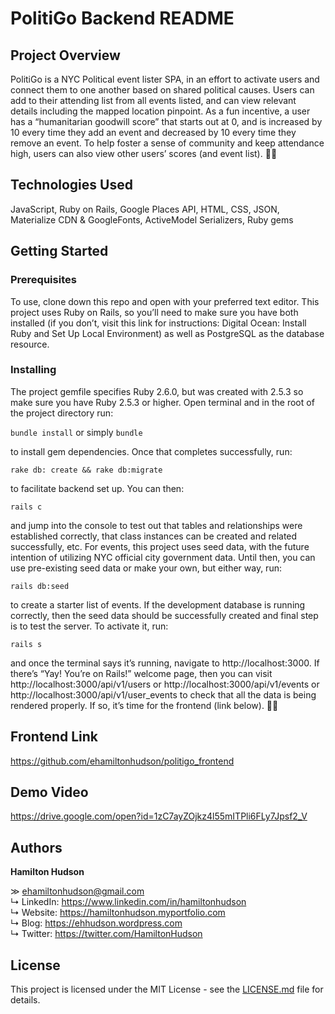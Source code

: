 # PolitiGo Backend README

## Project Overview

PolitiGo is a NYC Political event lister SPA, in an effort to activate users and connect them to one another based on shared political causes. Users can add to their attending list from all events listed, and can view relevant details including the mapped location pinpoint. As a fun incentive, a user has a “humanitarian goodwill score” that starts out at 0, and is increased by 10 every time they add an event and decreased by 10 every time they remove an event. To help foster a sense of community and keep attendance high, users can also view other users’ scores (and event list). ✊🏻

## Technologies Used

JavaScript, Ruby on Rails, Google Places API, HTML, CSS, JSON, Materialize CDN & GoogleFonts, ActiveModel Serializers, Ruby gems

## Getting Started

### Prerequisites
To use, clone down this repo and open with your preferred text editor. This project uses Ruby on Rails, so you’ll need to make sure you have both installed (if you don’t, visit this link for instructions: Digital Ocean: Install Ruby and Set Up Local Environment) as well as PostgreSQL as the database resource. 

### Installing
The project gemfile specifies Ruby 2.6.0, but was created with 2.5.3 so make sure you have Ruby 2.5.3 or higher. Open terminal and in the root of the project directory run:

`bundle install`
or simply
`bundle`

to install gem dependencies. Once that completes successfully, run:

`rake db: create && rake db:migrate`

to facilitate backend set up. You can then:

`rails c`

and jump into the console to test out that tables and relationships were established correctly, that class instances can be created and related successfully, etc. For events, this project uses seed data, with the future intention of utilizing NYC official city government data. Until then, you can use pre-existing seed data or make your own, but either way, run:

`rails db:seed`

to create a starter list of events. If the development database is running correctly, then the seed data should be successfully created and final step is to test the server. To activate it, run: 

 `rails s`

and once the terminal says it’s running, navigate to http://localhost:3000. If there’s  “Yay! You’re on Rails!” welcome page, then you can visit http://localhost:3000/api/v1/users or http://localhost:3000/api/v1/events or http://localhost:3000/api/v1/user_events to check that all the data is being rendered properly. If so, it’s time for the frontend (link below). 🤙🏼

## Frontend Link

https://github.com/ehamiltonhudson/politigo_frontend

## Demo Video

https://drive.google.com/open?id=1zC7ayZOjkz4l55mITPli6FLy7Jpsf2_V

## Authors

**Hamilton Hudson**

≫ ehamiltonhudson@gmail.com<br/>
↳ LinkedIn: https://www.linkedin.com/in/hamiltonhudson<br/>
↳ Website: https://hamiltonhudson.myportfolio.com<br/>
↳ Blog: https://ehhudson.wordpress.com<br/>
↳ Twitter: https://twitter.com/HamiltonHudson

## License

This project is licensed under the MIT License - see the [LICENSE.md](/LICENSE) file for details.
